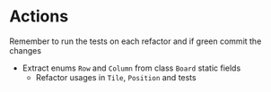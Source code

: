 # Actions

Remember to run the tests on each refactor and if green commit the changes

- Extract enums `Row` and `Column` from class `Board` static fields
    - Refactor usages in `Tile`, `Position` and tests

